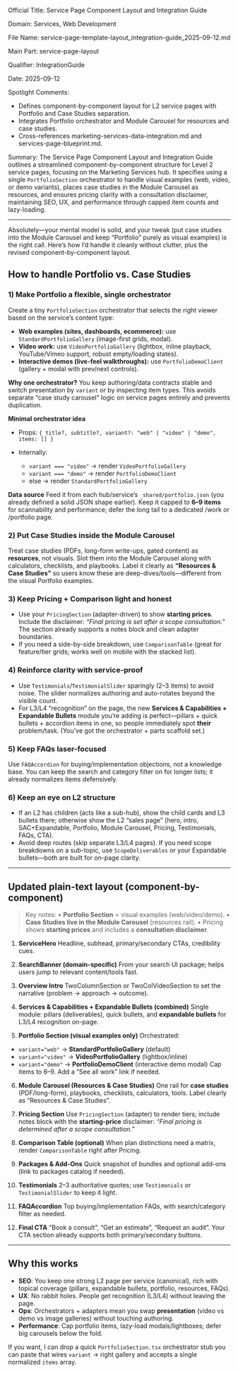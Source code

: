 Official Title: Service Page Component Layout and Integration Guide

Domain: Services, Web Development

File Name: service-page-template-layout_integration-guide_2025-09-12.md

Main Part: service-page-layout

Qualifier: IntegrationGuide

Date: 2025-09-12

Spotlight Comments:
- Defines component-by-component layout for L2 service pages with Portfolio and Case Studies separation.
- Integrates Portfolio orchestrator and Module Carousel for resources and case studies.
- Cross-references marketing-services-data-integration.md and services-page-blueprint.md.

Summary: The Service Page Component Layout and Integration Guide outlines a streamlined component-by-component structure for Level 2 service pages, focusing on the Marketing Services hub. It specifies using a single `PortfolioSection` orchestrator to handle visual examples (web, video, or demo variants), places case studies in the Module Carousel as resources, and ensures pricing clarity with a consultation disclaimer, maintaining SEO, UX, and performance through capped item counts and lazy-loading.

---

Absolutely—your mental model is solid, and your tweak (put case studies into the Module Carousel and keep “Portfolio” purely as visual examples) is the right call. Here’s how I’d handle it cleanly without clutter, plus the revised component-by-component layout.

## How to handle Portfolio vs. Case Studies

### 1) Make **Portfolio** a flexible, single orchestrator

Create a tiny `PortfolioSection` orchestrator that selects the right viewer based on the service’s content type:

* **Web examples (sites, dashboards, ecommerce):** use `StandardPortfolioGallery` (image-first grids, modal).
* **Video work:** use `VideoPortfolioGallery` (lightbox, inline playback, YouTube/Vimeo support, robust empty/loading states).&#x20;
* **Interactive demos (live-feel walkthroughs):** use `PortfolioDemoClient` (gallery + modal with prev/next controls).&#x20;

**Why one orchestrator?** You keep authoring/data contracts stable and switch presentation by `variant` or by inspecting item types. This avoids separate “case study carousel” logic on service pages entirely and prevents duplication.

**Minimal orchestrator idea**

* Props: `{ title?, subtitle?, variant?: "web" | "video" | "demo", items: [] }`
* Internally:

  * `variant === "video"` → render `VideoPortfolioGallery`
  * `variant === "demo"` → render `PortfolioDemoClient`
  * else → render `StandardPortfolioGallery`

**Data source**
Feed it from each hub/service’s `_shared/portfolio.json` (you already defined a solid JSON shape earlier). Keep it capped to **6–9 items** for scannability and performance; defer the long tail to a dedicated /work or /portfolio page.

### 2) Put **Case Studies** inside the **Module Carousel**

Treat case studies (PDFs, long-form write-ups, gated content) as **resources**, not visuals. Slot them into the Module Carousel along with calculators, checklists, and playbooks. Label it clearly as **“Resources & Case Studies”** so users know these are deep-dives/tools—different from the visual Portfolio examples.

### 3) Keep Pricing + Comparison light and honest

* Use your `PricingSection` (adapter-driven) to show **starting prices**. Include the disclaimer: *“Final pricing is set after a scope consultation.”* The section already supports a notes block and clean adapter boundaries.&#x20;
* If you need a side-by-side breakdown, use `ComparisonTable` (great for feature/tier grids; works well on mobile with the stacked list).&#x20;

### 4) Reinforce clarity with service-proof

* Use `Testimonials`/`TestimonialSlider` sparingly (2–3 items) to avoid noise. The slider normalizes authoring and auto-rotates beyond the visible count.&#x20;
* For L3/L4 “recognition” on the page, the new **Services & Capabilities + Expandable Bullets** module you’re adding is perfect—pillars + quick bullets + accordion items in one, so people immediately spot **their** problem/task. (You’ve got the orchestrator + parts scaffold set.)

### 5) Keep FAQs laser-focused

Use `FAQAccordion` for buying/implementation objections, not a knowledge base. You can keep the search and category filter on for longer lists; it already normalizes items defensively.&#x20;

### 6) Keep an eye on L2 structure

* If an L2 has children (acts like a sub-hub), show the child cards and L3 bullets there; otherwise show the L2 “sales page” (hero, intro, SAC+Expandable, Portfolio, Module Carousel, Pricing, Testimonials, FAQs, CTA).
* Avoid deep routes (skip separate L3/L4 pages). If you need scope breakdowns on a sub-topic, use `ScopeDeliverables` or your Expandable bullets—both are built for on-page clarity.&#x20;

---

## Updated plain-text layout (component-by-component)

> Key notes:
> • **Portfolio Section** = visual examples (web/video/demo).
> • **Case Studies live in the Module Carousel** (resources rail).
> • Pricing shows **starting prices** and includes a **consultation disclaimer**.

1. **ServiceHero**
   Headline, subhead, primary/secondary CTAs, credibility cues.

2. **SearchBanner (domain-specific)**
   From your search UI package; helps users jump to relevant content/tools fast.

3. **Overview Intro**
   TwoColumnSection or TwoColVideoSection to set the narrative (problem → approach → outcome).

4. **Services & Capabilities + Expandable Bullets (combined)**
   Single module: pillars (deliverables), quick bullets, and **expandable bullets** for L3/L4 recognition on-page.

5. **Portfolio Section (visual examples only)**
   Orchestrated:

* `variant="web"` → **StandardPortfolioGallery** (default)
* `variant="video"` → **VideoPortfolioGallery** (lightbox/inline)&#x20;
* `variant="demo"` → **PortfolioDemoClient** (interactive demo modal)&#x20;
  Cap items to 6–9. Add a “See all work” link if needed.

6. **Module Carousel (Resources & Case Studies)**
   One rail for **case studies** (PDF/long-form), playbooks, checklists, calculators, tools. Label clearly as “Resources & Case Studies”.

7. **Pricing Section**
   Use `PricingSection` (adapter) to render tiers; include notes block with the **starting-price** disclaimer:
   *“Final pricing is determined after a scope consultation.”*&#x20;

8. **Comparison Table (optional)**
   When plan distinctions need a matrix, render `ComparisonTable` right after Pricing.&#x20;

9. **Packages & Add-Ons**
   Quick snapshot of bundles and optional add-ons (link to packages catalog if needed).

10. **Testimonials**
    2–3 authoritative quotes; use `Testimonials` or `TestimonialSlider` to keep it light.&#x20;

11. **FAQAccordion**
    Top buying/implementation FAQs, with search/category filter as needed.&#x20;

12. **Final CTA**
    “Book a consult”, “Get an estimate”, “Request an audit”. Your CTA section already supports both primary/secondary buttons.&#x20;

---

## Why this works

* **SEO**: You keep one strong L2 page per service (canonical), rich with topical coverage (pillars, expandable bullets, portfolio, resources, FAQs).
* **UX**: No rabbit holes. People get recognition (L3/L4) without leaving the page.
* **Ops**: Orchestrators + adapters mean you swap **presentation** (video vs demo vs image galleries) without touching authoring.
* **Performance**: Cap portfolio items, lazy-load modals/lightboxes; defer big carousels below the fold.

If you want, I can drop a quick `PortfolioSection.tsx` orchestrator stub you can paste that wires `variant` → right gallery and accepts a single normalized `items` array.
